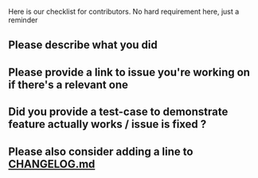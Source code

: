 Here is our checklist for contributors. No hard requirement here, just a reminder

## Please describe what you did

## Please provide a link to issue you're working on if there's a relevant one

## Did you provide a test-case to demonstrate feature actually works / issue is fixed ?

## Please also consider adding a line to [CHANGELOG.md](https://github.com/jenkinsci/configuration-as-code-plugin/blob/master/CHANGELOG.md)
